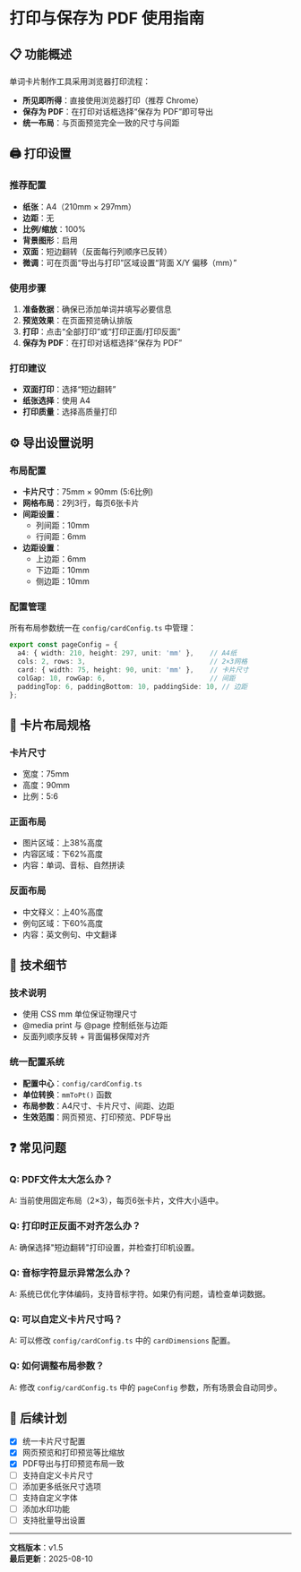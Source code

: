 # 打印与保存为 PDF 使用指南

## 📋 功能概述

单词卡片制作工具采用浏览器打印流程：
- **所见即所得**：直接使用浏览器打印（推荐 Chrome）
- **保存为 PDF**：在打印对话框选择“保存为 PDF”即可导出
- **统一布局**：与页面预览完全一致的尺寸与间距

## 🖨️ 打印设置

### 推荐配置
- **纸张**：A4（210mm × 297mm）
- **边距**：无
- **比例/缩放**：100%
- **背景图形**：启用
- **双面**：短边翻转（反面每行列顺序已反转）
- **微调**：可在页面“导出与打印”区域设置“背面 X/Y 偏移（mm）”

### 使用步骤
1. **准备数据**：确保已添加单词并填写必要信息
2. **预览效果**：在页面预览确认排版
3. **打印**：点击“全部打印”或“打印正面/打印反面”
4. **保存为 PDF**：在打印对话框选择“保存为 PDF”

### 打印建议
- **双面打印**：选择“短边翻转”
- **纸张选择**：使用 A4
- **打印质量**：选择高质量打印

## ⚙️ 导出设置说明

### 布局配置
- **卡片尺寸**：75mm × 90mm (5:6比例)
- **网格布局**：2列3行，每页6张卡片
- **间距设置**：
  - 列间距：10mm
  - 行间距：6mm
- **边距设置**：
  - 上边距：6mm
  - 下边距：10mm
  - 侧边距：10mm

### 配置管理
所有布局参数统一在 `config/cardConfig.ts` 中管理：

```typescript
export const pageConfig = {
  a4: { width: 210, height: 297, unit: 'mm' },    // A4纸
  cols: 2, rows: 3,                               // 2×3网格
  card: { width: 75, height: 90, unit: 'mm' },    // 卡片尺寸
  colGap: 10, rowGap: 6,                          // 间距
  paddingTop: 6, paddingBottom: 10, paddingSide: 10, // 边距
};
```

## 📐 卡片布局规格

### 卡片尺寸
- 宽度：75mm
- 高度：90mm
- 比例：5:6

### 正面布局
- 图片区域：上38%高度
- 内容区域：下62%高度
- 内容：单词、音标、自然拼读

### 反面布局
- 中文释义：上40%高度
- 例句区域：下60%高度
- 内容：英文例句、中文翻译

## 🔧 技术细节

### 技术说明
- 使用 CSS mm 单位保证物理尺寸
- @media print 与 @page 控制纸张与边距
- 反面列顺序反转 + 背面偏移保障对齐

### 统一配置系统
- **配置中心**：`config/cardConfig.ts`
- **单位转换**：`mmToPt()` 函数
- **布局参数**：A4尺寸、卡片尺寸、间距、边距
- **生效范围**：网页预览、打印预览、PDF导出

## ❓ 常见问题

### Q: PDF文件太大怎么办？
A: 当前使用固定布局（2×3），每页6张卡片，文件大小适中。

### Q: 打印时正反面不对齐怎么办？
A: 确保选择"短边翻转"打印设置，并检查打印机设置。

### Q: 音标字符显示异常怎么办？
A: 系统已优化字体编码，支持音标字符。如果仍有问题，请检查单词数据。

### Q: 可以自定义卡片尺寸吗？
A: 可以修改 `config/cardConfig.ts` 中的 `cardDimensions` 配置。

### Q: 如何调整布局参数？
A: 修改 `config/cardConfig.ts` 中的 `pageConfig` 参数，所有场景会自动同步。

## 🚀 后续计划

- [x] 统一卡片尺寸配置
- [x] 网页预览和打印预览等比缩放
- [x] PDF导出与打印预览布局一致
- [ ] 支持自定义卡片尺寸
- [ ] 添加更多纸张尺寸选项
- [ ] 支持自定义字体
- [ ] 添加水印功能
- [ ] 支持批量导出设置

---

**文档版本**：v1.5  
**最后更新**：2025-08-10